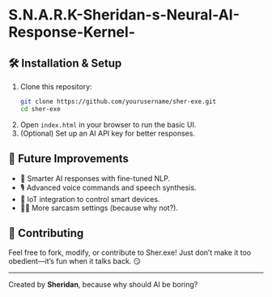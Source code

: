 # S.N.A.R.K-Sheridan-s-Neural-AI-Response-Kernel-

## 🛠 Installation & Setup
1. Clone this repository:
   ```sh
   git clone https://github.com/yourusername/sher-exe.git
   cd sher-exe
   ```
2. Open `index.html` in your browser to run the basic UI.
3. (Optional) Set up an AI API key for better responses.

## 🔮 Future Improvements
- 🧠 Smarter AI responses with fine-tuned NLP.
- 🎙️ Advanced voice commands and speech synthesis.
- 📡 IoT integration to control smart devices.
- 🏴‍☠️ More sarcasm settings (because why not?).

## 🤖 Contributing
Feel free to fork, modify, or contribute to Sher.exe! Just don’t make it too obedient—it’s fun when it talks back. 😏

---
Created by **Sheridan**, because why should AI be boring?
